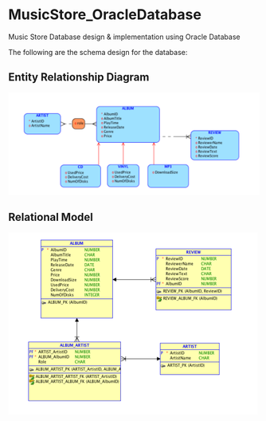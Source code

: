 # MusicStore_OracleDatabase
Music Store Database design &amp; implementation using Oracle Database

The following are the schema design for the database:

## Entity Relationship Diagram
![RelationalModel](https://github.com/Gunawan888/MusicStore_OracleDatabase/blob/master/ERD.png)
## Relational Model
![RelationalModel](https://github.com/Gunawan888/MusicStore_OracleDatabase/blob/master/Relational_Model.png)
